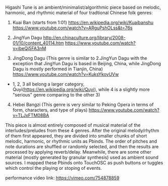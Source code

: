 Higashi Tune is an ambient/minimalist/algorithmic piece based on melodic, harmonic, and rhythmic material of four tradtional Chinese folk genres:

1. Kuai Ban (starts from 1:01)
https://en.wikipedia.org/wiki/Kuaibanshu
https://www.youtube.com/watch?v=ARguPshOLss&t=76s

2. JingYun Dagu
http://en.chinaculture.org/library/2008-01/10/content_40114.htm
https://www.youtube.com/watch?v=ibeQj5FA3nM

3. JingDong Dagu
(This genre is similar to 2.JingYun Dagu with the exception that JingYun Dagu is based in Beijing, China, while JingDong Dagu is mostly performed in Tianjin, China)
https://www.youtube.com/watch?v=KuksYkovUVw

* 1, 2, 3 all belong a larger category, Quyi(https://en.wikipedia.org/wiki/Quyi), while 4 is a slightly more "serious" genre comparing to the other 3)

4. Hebei Bangzi
(This genre is very similar to Peking Opera in terms of form, characters, and type of plays)
https://www.youtube.com/watch?v=TLJxFTM08BA

This piece is almost entirely composed of musical material of the interludes/preludes from these 4 genres. After the original melody/rhythm of them first appeared, they are divided into smaller chunks of short melodic, harmonic, or rhythmic units as Pbinds. The order of pitches and note durations are shuffled or randomly selected, and then the results are processed by applying reverb/delay. Meanwhile, there are some other material (mostly generated by granular synthesis) used as ambient sound sources. I mapped these Pbinds onto TouchOSC as push buttons or tuggles which control the playing or stoping of events.

performance video link: https://vimeo.com/754878859
